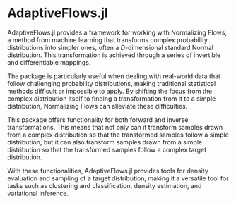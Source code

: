 # AdaptiveFlows.jl

AdaptiveFlows.jl provides a framework for working with Normalizing Flows, a method from machine learning that transforms complex probability distributions into simpler ones, often a $D$-dimensional standard Normal distribution. This transformation is achieved through a series of invertible and differentiable mappings.

The package is particularly useful when dealing with real-world data that follow challenging probability distributions, making traditional statistical methods difficult or impossible to apply. By shifting the focus from the complex distribution itself to finding a transformation from it to a simple distribution, Normalizing Flows can alleviate these difficulties.

This package offers functionality for both forward and inverse transformations. This means that not only can it transform samples drawn from a complex distribution so that the transformed samples follow a simple distribution, but it can also transform samples drawn from a simple distribution so that the transformed samples follow a complex target distribution.

With these functionalities, AdaptiveFlows.jl provides tools for density evaluation and sampling of a target distribution, making it a versatile tool for tasks such as clustering and classification, density estimation, and variational inference.